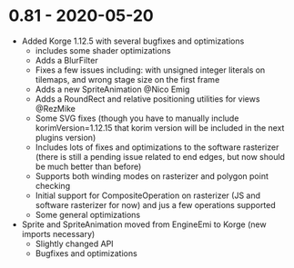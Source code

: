 # 0.81 - 2020-05-20

- Added Korge 1.12.5 with several bugfixes and optimizations 
    - includes some shader optimizations
    - Adds a BlurFilter
    - Fixes a few issues including: with unsigned integer literals on tilemaps, and wrong stage size on the first frame
    - Adds a new SpriteAnimation @Nico Emig
    - Adds a RoundRect and relative positioning utilities for views @RezMike
    - Some SVG fixes (though you have to manually include korimVersion=1.12.15 that korim version will be included in the next plugins version)
    - Includes lots of fixes and optimizations to the software rasterizer (there is still a pending issue related to end edges, but now should be much better than before)
    - Supports both winding modes on rasterizer and polygon point checking
    - Initial support for CompositeOperation on rasterizer (JS and software rasterizer for now) and jus a few operations supported
    - Some general optimizations
- Sprite and SpriteAnimation moved from EngineEmi to Korge (new imports necessary)
    - Slightly changed API
    - Bugfixes and optimizations

   